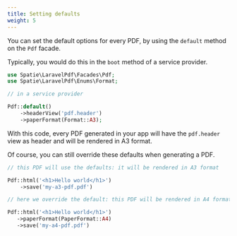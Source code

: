 ```yaml
---
title: Setting defaults
weight: 5
---
```


You can set the default options for every PDF, by using the `default` method on the `Pdf` facade.

Typically, you would do this in the `boot` method of a service provider.

```php
use Spatie\LaravelPdf\Facades\Pdf;
use Spatie\LaravelPdf\Enums\Format;

// in a service provider

Pdf::default()
    ->headerView('pdf.header')
    ->paperFormat(Format::A3);
```

With this code, every PDF generated in your app will have the `pdf.header` view as header and will be rendered in A3 format.

Of course, you can still override these defaults when generating a PDF.

```php
// this PDF will use the defaults: it will be rendered in A3 format

Pdf::html('<h1>Hello world</h1>')
    ->save('my-a3-pdf.pdf')

// here we override the default: this PDF will be rendered in A4 format

Pdf::html('<h1>Hello world</h1>')
   ->paperFormat(PaperFormat::A4)
   ->save('my-a4-pdf.pdf')
```
